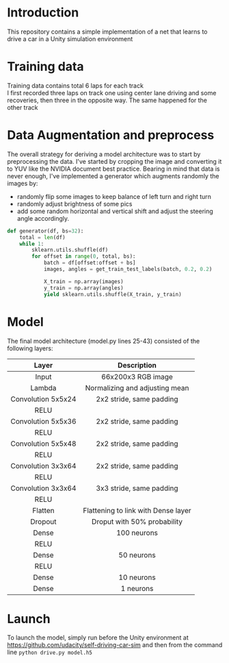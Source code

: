 
# Introduction
This repository contains a simple implementation of a net that learns to drive a car in a Unity simulation environment


# Training data

Training data contains total 6 laps for each track <br> 
I first recorded three laps on track one using center lane driving and some recoveries, then three  in the opposite way. The same happened for the other track


# Data Augmentation and preprocess

The overall strategy for deriving a model architecture was to start by preprocessing the data. I've started by cropping the image and converting it to YUV like the NVIDIA document best practice. 
  Bearing in mind that data is never enough, I've implemented a generator which augments randomly the images by:
* randomly flip some images to keep balance of left turn and right turn 
* randomly adjust brightness of some pics 
* add some random horizontal and vertical shift and adjust the steering angle accordingly. 

```python
def generator(df, bs=32):
    total = len(df)
    while 1:
        sklearn.utils.shuffle(df)
        for offset in range(0, total, bs):
            batch = df[offset:offset + bs]
            images, angles = get_train_test_labels(batch, 0.2, 0.2)

            X_train = np.array(images)
            y_train = np.array(angles)
            yield sklearn.utils.shuffle(X_train, y_train)
```

# Model
The final model architecture (model.py lines 25-43) consisted of the following layers:

| Layer         		|     Description	        					| 
|:---------------------:|:---------------------------------------------:| 
| Input         		| 66x200x3 RGB image   							| 
| Lambda         		| Normalizing and adjusting mean				|  
| Convolution 5x5x24   	| 2x2 stride, same padding                      |
| RELU					|												|
| Convolution 5x5x36   	| 2x2 stride, same padding                      |
| RELU					|												|
| Convolution 5x5x48   	| 2x2 stride, same padding                      |
| RELU					|												|
| Convolution 3x3x64   	| 2x2 stride, same padding                      |
| RELU					|												|
| Convolution 3x3x64   	| 3x3 stride, same padding                      |
| RELU					|												|
| Flatten               | Flattening to link with Dense layer           |
| Dropout               | Droput with 50% probability                   |
| Dense         	    | 100 neurons  									|
| RELU					|												|
| Dense         	    | 50 neurons  									|
| RELU					|												|
| Dense         	    | 10 neurons  									|
| Dense         	    | 1 neurons  									|

# Launch

To launch the model, simply run before the Unity environment at https://github.com/udacity/self-driving-car-sim and then from the command line `python drive.py model.h5`

